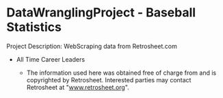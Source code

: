 # DataWranglingProject - Baseball Statistics

Project Description: 
     WebScraping data from Retrosheet.com
     
 - All Time Career Leaders
     
     

     + The information used here was obtained free of
     charge from and is copyrighted by Retrosheet.  Interested
     parties may contact Retrosheet at "www.retrosheet.org".
